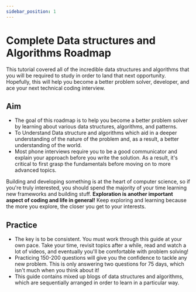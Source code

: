 ```yaml
---
sidebar_position: 1
---
```


# Complete Data structures and Algorithms Roadmap

This tutorial covered all of the incredible data structures and algorithms that you will be required to study in order to land that next opportunity. Hopefully, this will help you become a better problem solver, developer, and ace your next technical coding interview.

## Aim
- The goal of this roadmap is to help you become a better problem solver by learning about various data structures, algorithms, and patterns.
- To Understand Data structure and algorithms which aid in a deeper understanding of the nature of the problem and, as a result, a better understanding of the world.
- Most phone interviews require you to be a good communicator and explain your approach before you write the solution. As a result, it's critical to first grasp the fundamentals before moving on to more advanced topics.

Building and developing something is at the heart of computer science, so if you're truly interested, you should spend the majority of your time learning new frameworks and building stuff. **Exploration is another important aspect of coding and life in general!** Keep exploring and learning because the more you explore, the closer you get to your interests.

## Practice

- The key is to be consistent. You must work through this guide at your own pace. Take your time, revisit topics after a while, read and watch a lot of videos, and eventually you'll be comfortable with problem solving!
- Practicing 150-200 questions will give you the confidence to tackle any new problem.
This is only answering two questions for 75 days, which isn't much when you think about it!
- This guide contains mixed up blogs of data structures and algorithms, which are sequentially arranged in order to learn in a particular way.

